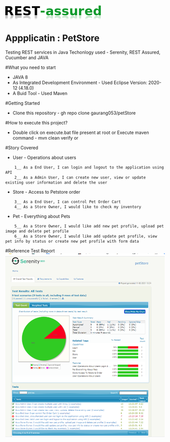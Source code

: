![REST Assured](rest-assured-logo-green.png)
# Appplicatin : PetStore
Testing REST services in Java
Techonlogy used - Serenity, REST Assured, Cucumber and JAVA

#What you need to start
* JAVA 8
* As Integrated Development Environment - Used Eclipse Version: 2020-12 (4.18.0)
* A Buid Tool - Used Maven

#Getting Started
* Clone this repository - gh repo clone gaurang053/petStore

#How to execute this project?
* Double click on execute.bat file present at root or Execute maven command - mvn clean verify or 

#Story Covered
* User - Operations about users 
```
	1__ As a End User, I can login and logout to the application using API  
	2__ As a Admin User, I can create new user, view or update existing user information and delete the user  
```
* Store - Access to Petstore order 
```
	3__ As a End User, I can control Pet Order Cart
	4__ As a Store Owner, I would like to check my inventory
```
* Pet - Everything about Pets 
```
	5__ As a Store Owner, I would like add new pet profile, upload pet image and delete pet profile
	6__ As a Store Owner, I would like add update pet profile, view pet info by status or create new pet profile with form data
```
#Reference Test Report
![Test Report](TestReport.png)



